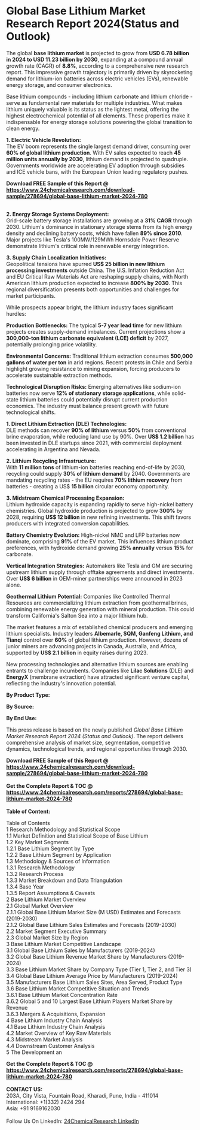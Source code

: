 <h1>Global Base Lithium Market Research Report 2024(Status and Outlook)</h1><p>The global <strong>base lithium market</strong> is projected to grow from <strong>USD 6.78 billion in 2024 to USD 11.23 billion by 2030</strong>, expanding at a compound annual growth rate (CAGR) of <strong>8.8%</strong>, according to a comprehensive new research report. This impressive growth trajectory is primarily driven by skyrocketing demand for lithium-ion batteries across electric vehicles (EVs), renewable energy storage, and consumer electronics.</p><p>Base lithium compounds - including lithium carbonate and lithium chloride - serve as fundamental raw materials for multiple industries. What makes lithium uniquely valuable is its status as the lightest metal, offering the highest electrochemical potential of all elements. These properties make it indispensable for energy storage solutions powering the global transition to clean energy.</p><p><strong>1. Electric Vehicle Revolution:</strong><br>
The EV boom represents the single largest demand driver, consuming over <strong>60% of global lithium production</strong>. With EV sales expected to reach <strong>45 million units annually by 2030</strong>, lithium demand is projected to quadruple. Governments worldwide are accelerating EV adoption through subsidies and ICE vehicle bans, with the European Union leading regulatory pushes.</p><div><b>Download FREE Sample of this Report @ 
            <a href="https://www.24chemicalresearch.com/download-sample/278694/global-base-lithium-market-2024-780">
            https://www.24chemicalresearch.com/download-sample/278694/global-base-lithium-market-2024-780</a></b></div><br><p><strong>2. Energy Storage Systems Deployment:</strong><br>
Grid-scale battery storage installations are growing at a <strong>31% CAGR</strong> through 2030. Lithium's dominance in stationary storage stems from its high energy density and declining battery costs, which have fallen <strong>89% since 2010</strong>. Major projects like Tesla's 100MW/129MWh Hornsdale Power Reserve demonstrate lithium's critical role in renewable energy integration.</p><p><strong>3. Supply Chain Localization Initiatives:</strong><br>
Geopolitical tensions have spurred <strong>US$ 25 billion in new lithium processing investments</strong> outside China. The U.S. Inflation Reduction Act and EU Critical Raw Materials Act are reshaping supply chains, with North American lithium production expected to increase <strong>800% by 2030</strong>. This regional diversification presents both opportunities and challenges for market participants.</p><p>While prospects appear bright, the lithium industry faces significant hurdles:</p><p><strong>Production Bottlenecks:</strong> The typical <strong>5-7 year lead time</strong> for new lithium projects creates supply-demand imbalances. Current projections show a <strong>300,000-ton lithium carbonate equivalent (LCE) deficit</strong> by 2027, potentially prolonging price volatility.</p><p><strong>Environmental Concerns:</strong> Traditional lithium extraction consumes <strong>500,000 gallons of water per ton</strong> in arid regions. Recent protests in Chile and Serbia highlight growing resistance to mining expansion, forcing producers to accelerate sustainable extraction methods.</p><p><strong>Technological Disruption Risks:</strong> Emerging alternatives like sodium-ion batteries now serve <strong>12% of stationary storage applications</strong>, while solid-state lithium batteries could potentially disrupt current production economics. The industry must balance present growth with future technological shifts.</p><p><strong>1. Direct Lithium Extraction (DLE) Technologies:</strong><br>
DLE methods can recover <strong>90% of lithium</strong> versus <strong>50%</strong> from conventional brine evaporation, while reducing land use by 90%. Over <strong>US$ 1.2 billion</strong> has been invested in DLE startups since 2021, with commercial deployment accelerating in Argentina and Nevada.</p><p><strong>2. Lithium Recycling Infrastructure:</strong><br>
With <strong>11 million tons</strong> of lithium-ion batteries reaching end-of-life by 2030, recycling could supply <strong>30% of lithium demand</strong> by 2040. Governments are mandating recycling rates - the EU requires <strong>70% lithium recovery</strong> from batteries - creating a US$ <strong>15 billion</strong> circular economy opportunity.</p><p><strong>3. Midstream Chemical Processing Expansion:</strong><br>
Lithium hydroxide capacity is expanding rapidly to serve high-nickel battery chemistries. Global hydroxide production is projected to grow <strong>300%</strong> by 2028, requiring <strong>US$ 12 billion</strong> in new refining investments. This shift favors producers with integrated conversion capabilities.</p><p><strong>Battery Chemistry Evolution:</strong> High-nickel NMC and LFP batteries now dominate, comprising <strong>91%</strong> of the EV market. This influences lithium product preferences, with hydroxide demand growing <strong>25% annually</strong> versus <strong>15%</strong> for carbonate.</p><p><strong>Vertical Integration Strategies:</strong> Automakers like Tesla and GM are securing upstream lithium supply through offtake agreements and direct investments. Over <strong>US$ 6 billion</strong> in OEM-miner partnerships were announced in 2023 alone.</p><p><strong>Geothermal Lithium Potential:</strong> Companies like Controlled Thermal Resources are commercializing lithium extraction from geothermal brines, combining renewable energy generation with mineral production. This could transform California's Salton Sea into a major lithium hub.</p><p>The market features a mix of established chemical producers and emerging lithium specialists. Industry leaders <strong>Albemarle, SQM, Ganfeng Lithium, and Tianqi</strong> control over <strong>60%</strong> of global lithium production. However, dozens of junior miners are advancing projects in Canada, Australia, and Africa, supported by <strong>US$ 2.1 billion</strong> in equity raises during 2023.</p><p>New processing technologies and alternative lithium sources are enabling entrants to challenge incumbents. Companies like <strong>Lilac Solutions</strong> (DLE) and <strong>EnergyX</strong> (membrane extraction) have attracted significant venture capital, reflecting the industry's innovation potential.</p><p><strong>By Product Type:</strong></p><p><strong>By Source:</strong></p><p><strong>By End Use:</strong></p><p>This press release is based on the newly published <em>Global Base Lithium Market Research Report 2024 (Status and Outlook)</em>. The report delivers comprehensive analysis of market size, segmentation, competitive dynamics, technological trends, and regional opportunities through 2030.</p><div><b>Download FREE Sample of this Report @ 
            <a href="https://www.24chemicalresearch.com/download-sample/278694/global-base-lithium-market-2024-780">
            https://www.24chemicalresearch.com/download-sample/278694/global-base-lithium-market-2024-780</a></b></div><br><div><b>Get the Complete Report & TOC @ 
            <a href="https://www.24chemicalresearch.com/reports/278694/global-base-lithium-market-2024-780">
            https://www.24chemicalresearch.com/reports/278694/global-base-lithium-market-2024-780</a></b></div><br>
            <b>Table of Content:</b><p>Table of Contents<br />
1 Research Methodology and Statistical Scope<br />
1.1 Market Definition and Statistical Scope of Base Lithium<br />
1.2 Key Market Segments<br />
1.2.1 Base Lithium Segment by Type<br />
1.2.2 Base Lithium Segment by Application<br />
1.3 Methodology & Sources of Information<br />
1.3.1 Research Methodology<br />
1.3.2 Research Process<br />
1.3.3 Market Breakdown and Data Triangulation<br />
1.3.4 Base Year<br />
1.3.5 Report Assumptions & Caveats<br />
2 Base Lithium Market Overview<br />
2.1 Global Market Overview<br />
2.1.1 Global Base Lithium Market Size (M USD) Estimates and Forecasts (2019-2030)<br />
2.1.2 Global Base Lithium Sales Estimates and Forecasts (2019-2030)<br />
2.2 Market Segment Executive Summary<br />
2.3 Global Market Size by Region<br />
3 Base Lithium Market Competitive Landscape<br />
3.1 Global Base Lithium Sales by Manufacturers (2019-2024)<br />
3.2 Global Base Lithium Revenue Market Share by Manufacturers (2019-2024)<br />
3.3 Base Lithium Market Share by Company Type (Tier 1, Tier 2, and Tier 3)<br />
3.4 Global Base Lithium Average Price by Manufacturers (2019-2024)<br />
3.5 Manufacturers Base Lithium Sales Sites, Area Served, Product Type<br />
3.6 Base Lithium Market Competitive Situation and Trends<br />
3.6.1 Base Lithium Market Concentration Rate<br />
3.6.2 Global 5 and 10 Largest Base Lithium Players Market Share by Revenue<br />
3.6.3 Mergers & Acquisitions, Expansion<br />
4 Base Lithium Industry Chain Analysis<br />
4.1 Base Lithium Industry Chain Analysis<br />
4.2 Market Overview of Key Raw Materials<br />
4.3 Midstream Market Analysis<br />
4.4 Downstream Customer Analysis<br />
5 The Development an</p><div><b>Get the Complete Report & TOC @ 
            <a href="https://www.24chemicalresearch.com/reports/278694/global-base-lithium-market-2024-780">
            https://www.24chemicalresearch.com/reports/278694/global-base-lithium-market-2024-780</a></b></div><br><b>CONTACT US:</b><br>
            203A, City Vista, Fountain Road, Kharadi, Pune, India - 411014<br>
            International: +1(332) 2424 294<br>
            Asia: +91 9169162030 <br><br>
            Follow Us On LinkedIn: <a href="https://www.linkedin.com/company/24chemicalresearch/">24ChemicalResearch LinkedIn</a>